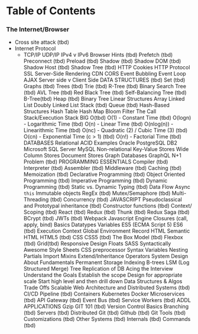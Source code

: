# Table of Contents

### The Internet/Browser
* Cross site attack (tbd)
* Internet Protocol
  * TCP/IP
UDP/IP
IPv4 v IPv6
Browser Hints (tbd)
Prefetch (tbd)
Preconnect (tbd)
Preload (tbd)
Shadow (tbd)
Shadow DOM (tbd)
Shadow Host (tbd)
Shadow Tree (tbd)
HTTP
Cookies
HTTP Protocol
SSL
Server-Side Rendering
CDN
CORS
Event Bubbling
Event Loop
AJAX
Server side v Client Side
DATA STRUCTURES (tbd)
Set (tbd)
Graphs (tbd)
Trees (tbd)
Trie (tbd)
R-Tree (tbd)
Binary Search Tree  (tbd)
AVL Tree (tbd)
Red Black Tree (tbd)
Self-Balancing Tree (tbd)
B-Tree(tbd)
Heap (tbd)
Binary Tree
Linear Structures
Array
Linked List
Doubly Linked List
Stack (tbd)
Queue (tbd)
Hash-Based Structures
Hash Table
Hash Map
Bloom Filter
The Call Stack/Execution Stack
BIG O(tbd)
O(1) - Constant Time (tbd)
O(logn) - Logarithmic Time (tbd)
O(n) - Linear Time (tbd)
O(nlog(n)) - Linearithmic Time (tbd)
O(nc) - Quadratic (2) / Cubic Time (3) (tbd)
O(cn) - Exponential Time (c > 1) (tbd)
O(n!) - Factorial Time (tbd)
DATABASES
Relational
ACID
Examples
Oracle
PostgreSQL
DB2
Microsoft SQL Server
MySQL
Non-relational
Key-Value Stores
Wide Column Stores
Document Stores
Graph Databases
GraphQL
N+1 Problem (tbd)
PROGRAMMING ESSENTIALS
Compiler (tbd)
Interpreter (tbd)
Assembler (tbd)
Middleware (tbd)
Caching (tbd)
Memoization (tbd)
Declarative Programming (tbd)
Object Oriented Programming (tbd)
Imperative Programming (tbd)
Dynamic Programming (tbd)
Static vs. Dynamic Typing (tbd)
Data Flow
Async
`this`
Immutable objects
RegEx (tbd)
Mutex/Semaphore (tbd)
Multi-Threading (tbd)
Concurrency (tbd)
JAVASCRIPT
Pseudoclassical and Prototypal inheritance (tbd)
Constructor functions (tbd)
Context/ Scoping (tbd)
React (tbd)
Redux (tbd)
Thunk (tbd)
Redux Saga (tbd)
BCrypt (tbd)
JWTs  (tbd)
Webpack
Javascript Engine
Closures (call, apply, bind)
Basics
Datatypes
Variables
ES5 (ECMA Script 5)
ES6 (tbd)
Execution Context
Global Environment Record
HTML
Semantic HTML
HTML5 (tbd)
CSS
CSS5 (tbd)
The Box Model (tbd)
Flexbox (tbd)
Grid(tbd)
Responsive Design
Floats
SASS
Syntactically Awesome Style Sheets
CSS preprocessor
Syntax
Variables
Nesting
Partials
Import
Mixins
Extend/Inheritance
Operators
System Design
About
Fundamentals
Permanent Storage
Indexing
B-trees
LSM (Log Structured Merge) Tree
Replication of DB
Acing the Interview
Understand the Goals
Establish the scope
Design for appropriate scale
Start high level and then drill down
Data Structures & Algos
Trade Offs
Scalable Web Architecture and Distributed Systems (tbd)
CI/CD Pipeline (tbd)
Containers
Kubernetes
Docker
Microservices (tbd)
API Gateway (tbd)
Event Bus (tbd)
Service Workers (tbd)
ADDL APPLICATIONS
Gzip
GIT 101 (tbd)
Version Control
Basics
Branching (tbd)
Servers (tbd)
Distributed Git (tbd)
Github (tbd)
Git Tools (tbd)
Customizations (tbd)
Other Systems (tbd)
Internals (tbd)
Commands (tbd)
